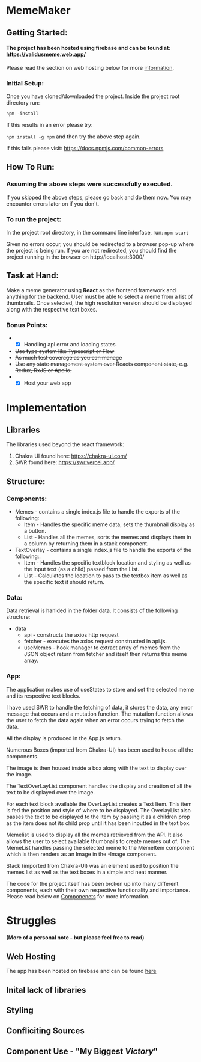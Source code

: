 # MemeMaker
## Getting Started:
#### The project has been hosted using firebase and can be found at: https://validusmeme.web.app/
Please read the section on web hosting below for more [information](#web-hosting).
### Initial Setup:
Once you have cloned/downloaded the project. Inside the project root directory run:

`npm -install`  

If this results in an error please try:

`npm install -g npm`  and then try the above step again.

If this fails please visit:
https://docs.npmjs.com/common-errors

## How To Run:
### Assuming the above steps were successfully executed.
If you skipped the above steps, please go back and do them now.
You may encounter errors later on if you don't.

### To run the project:
In the project root directory, in the command line interface, run:
`npm start`

Given no errors occur, you should be redirected to a browser pop-up where the project
is being run.
If you are not redirected, you should find the project running in the browser on http://localhost:3000/

## Task at Hand:
Make a meme generator using **React** as the frontend framework and anything for the backend.
User must be able to select a meme from a list of thumbnails.
Once selected, the high resolution version should be displayed along with the respective text boxes.

### Bonus Points:
* - [x] Handling api error and loading states  
* ~~Use type system like Typescript or Flow~~
* ~~As much test coverage as you can manage~~
* ~~Use any state management system over Reacts component state, e.g. Redux, RxJS or Apollo.~~
* - [x] Host your web app

# Implementation
## Libraries
The libraries used beyond the react framework:
1. Chakra UI found here: https://chakra-ui.com/
2. SWR found here: https://swr.vercel.app/

## Structure:
### Components:
* Memes - contains a single index.js file to handle the exports of the following:
  * Item - Handles the specific meme data, sets the thumbnail display as a button.
  * List - Handles all the memes, sorts the memes and displays them in a column by returning them in a stack component.
* TextOverlay - contains a single index.js file to handle the exports of the following:.
  * Item - Handles the specific textblock location and styling as well as the input text (as a child) passed from the List.
  * List - Calculates the location to pass to the textbox item as well as the specific text it should return.
 ### Data:
Data retrieval is hanlded in the folder data.
It consists of the following structure:
* data
  * api - constructs the axios http request
  * fetcher - executes the axios request constructed in api.js.
  * useMemes - hook manager to extract array of memes from the JSON object return from fetcher and itself then returns this meme array.

### App:
The application makes use of useStates to store and set the selected  meme and its respective text blocks.

I have used SWR to handle the fetching of data, it stores the data, any error message that occurs and a mutation function. The mutation function allows the user to fetch the data again when an error occurs trying to fetch the data.

All the display is produced in the App.js return. 

Numerous Boxes (imported from Chakra-UI) has been used to house all the components.

The image is then housed inside a box along with the text to display over the image. 

The TextOverLayList component handles the display and creation of all the text to be displayed over the image.

For each text block available the OverLayList creates a Text Item. This item is fed the position and style of where to be displayed. The OverlayList also passes the text to be displayed to the Item by passing it as a children prop as the item does not its child prop until it has been inputted in the text box.

Memelist is used to display all the memes retrieved from the API. It also allows the user to select available thumbnails to create memes out of. The MemeList handles passing the selected meme to the MemeItem component which is then renders as an Image in the -Image component.

Stack (imported from Chakra-UI) was an element used to position the memes list as well as the text boxes in a simple and neat manner.

The code for the project itself has been broken up into many different components, each with their own respective functionality and importance. Please read below on [Componenets](#component-use---my-biggest-victory) for more information.

# Struggles 
#### (More of a personal note - but please feel free to read)
## Web Hosting
The app has been hosted on firebase and can be found [here](#http://localhost:3000/)
## Inital lack of libraries

## Styling

## Confliciting Sources

## Component Use - "My Biggest *Victory*"
